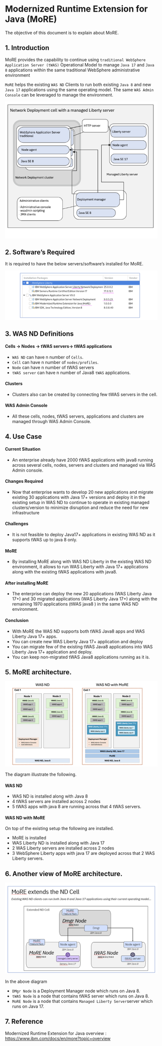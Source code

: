 # Modernized Runtime Extension for Java (MoRE)

The objective of this document is to explain about MoRE.

## 1. Introduction

MoRE provides the capability to continue using `traditional WebSphere Application Server (tWAS)` Operational Model to manage `Java 17` and `Java 8` applications within the same traditional WebSphere administrative environment

`MoRE` helps the existing `WAS ND` Clients to run both existing `Java 8` and new `Java 17` applications using the same operating model. The same `WAS Admin Console` can be leveraged to manage the environment.

<img src="images/img-official-arch.png">


## 2. Software’s Required

It is required to have the below servers/software’s installed for MoRE. 

<img src="images/img-im.png">

## 3. WAS ND Definitions

#### Cells -> Nodes -> tWAS servers-> tWAS applications
- `WAS ND` can have n number of `Cells`.
- `Cell` can have n number of `nodes/profiles`. 
- `Node` can have n number of tWAS servers 
- `tWAS server` can have n number of Java8 `tWAS` applications.
#### Clusters
- Clusters also can be created by connecting few tWAS servers in the cell.
#### WAS Admin Console
- All these cells, nodes, tWAS servers, applications and clusters are managed through WAS Admin Console.

## 4. Use Case

#### Current  Situation
- An enterprise already have 2000 tWAS applications with java8 running across several cells, nodes, servers and clusters and managed via WAS Admin console.
#### Changes Required
- Now that enterprise wants to develop 20 new applications and migrate existing 30 applications with Java 17+ versions and deploy it in the existing setup in WAS ND to continue to operate  in existing managed clusters/version to minimize disruption and reduce the need for new infrastructure 
#### Challenges
- It is not feasible to deploy Java17+ applications in existing  WAS ND as it supports tWAS up to java 8 only.
#### MoRE
- By installing MoRE along with WAS ND Liberty in the existing WAS ND environment, it allows to run WAS Liberty with Java 17+ applications along with the existing tWAS applications with java8. 
#### After installing MoRE
- The enterprise can deploy the new 20 applications (WAS Liberty Java 17+) and 30 migrated applications (WAS Liberty Java 17+) along with the remaining 1970 applications (tWAS java8 ) in the same WAS ND environment.
#### Conclusion
- With MoRE the WAS ND supports both tWAS Java8 apps and WAS Liberty Java 17+ apps.
- You can create new WAS Liberty Java 17+ application and deploy
- You can migrate few of the existing tWAS Java8 applications into WAS Liberty Java 17+ application and deploy. 
- You can keep non-migrated tWAS Java8 applications running as it is.


## 5. MoRE architecture.

<img src="images/img-wasnd-more.png">

The diagram illustrate the following.

#### WAS ND
- WAS ND is installed along with Java 8
- 4 tWAS servers are installed across 2 nodes
- 5 tWAS apps with java 8 are running across that 4 tWAS servers.

#### WAS ND with MoRE
On top of the existing setup the following are installed.
- MoRE is installed
- WAS Liberty ND is installed along with Java 17
- 2 WAS Liberty servers are installed across 2 nodes
- 3 WebSphere Liberty apps with java 17 are deployed across that 2  WAS Liberty servers.


## 6. Another view of MoRE architecture.

<img src="images/img-more.png">

In the above diagram
- `DMgr Node` is a Deployment Manager node which runs on Java 8.
- `tWAS Node` is a node that contains tWAS server which runs on Java 8.
- `MoRE Node` is a node that contains `Managed Liberty Server`server which runs on Java 17.


## 7. Reference

Modernized Runtime Extension for Java overview : https://www.ibm.com/docs/en/more?topic=overview